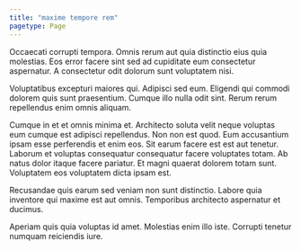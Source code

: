 ```yaml
---
title: "maxime tempore rem"
pagetype: Page
---
```

Occaecati corrupti tempora. Omnis rerum aut quia distinctio eius quia molestias. Eos error facere sint sed ad cupiditate eum consectetur aspernatur. A consectetur odit dolorum sunt voluptatem nisi.

Voluptatibus excepturi maiores qui. Adipisci sed eum. Eligendi qui commodi dolorem quis sunt praesentium. Cumque illo nulla odit sint. Rerum rerum repellendus enim omnis aliquam.

Cumque in et et omnis minima et. Architecto soluta velit neque voluptas eum cumque est adipisci repellendus. Non non est quod.
Eum accusantium ipsam esse perferendis et enim eos. Sit earum facere est est aut tenetur. Laborum et voluptas consequatur consequatur facere voluptates totam. Ab natus dolor itaque facere pariatur. Et magni quaerat dolorem totam sunt. Voluptatem eos voluptatem dicta ipsam est.

Recusandae quis earum sed veniam non sunt distinctio. Labore quia inventore qui maxime est aut omnis. Temporibus architecto aspernatur et ducimus.

Aperiam quis quia voluptas id amet. Molestias enim illo iste. Corrupti tenetur numquam reiciendis iure.
